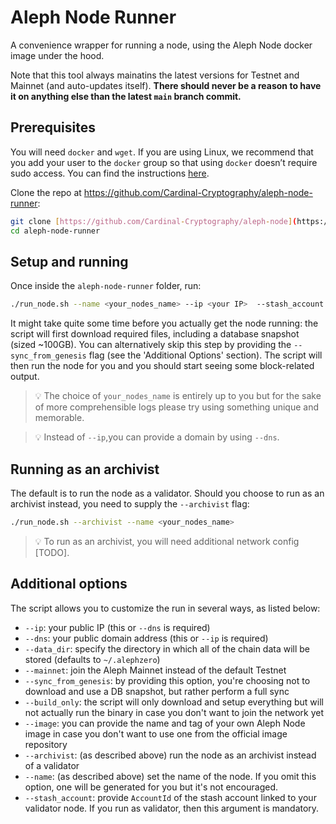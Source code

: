 # Aleph Node Runner

A convenience wrapper for running a node, using the Aleph Node docker image under the hood.

Note that this tool always mainatins the latest versions for Testnet and Mainnet (and auto-updates itself). **There should never be a reason to have it on anything else than the latest `main` branch commit.**

## Prerequisites

You will need `docker` and `wget`. If you are using Linux, we recommend that you add your user to the `docker` group so that using `docker` doesn’t require sudo access. You can find the instructions [here](https://docs.docker.com/engine/install/linux-postinstall/).

Clone the repo at https://github.com/Cardinal-Cryptography/aleph-node-runner:

```bash
git clone [https://github.com/Cardinal-Cryptography/aleph-node](https://github.com/Cardinal-Cryptography/aleph-node-runner)
cd aleph-node-runner
```

## Setup and running

Once inside the `aleph-node-runner` folder, run:

```bash
./run_node.sh --name <your_nodes_name> --ip <your IP>  --stash_account <validator_stash_account_id>
```

It might take quite some time before you actually get the node running: the script will first download required files, including a database snapshot (sized ~100GB). You can alternatively skip this step by providing the `--sync_from_genesis` flag (see the 'Additional Options' section). The script will then run the node for you and you should start seeing some block-related output.

> 💡 The choice of <code>your_nodes_name</code> is entirely up to you but for the sake of more comprehensible logs please try using something unique and memorable.

> 💡 Instead of `--ip`,you can provide a domain by using `--dns`.

## Running as an archivist

The default is to run the node as a validator. Should you choose to run as an archivist instead, you need to supply the `--archivist` flag:

```bash
./run_node.sh --archivist --name <your_nodes_name>
```

> 💡 To run as an archivist, you will need additional network config [TODO].

## Additional options

The script allows you to customize the run in several ways, as listed below:

* `--ip`: your public IP (this or `--dns` is required)
* `--dns`: your public domain address (this or `--ip` is required)
* `--data_dir`: specify the directory in which all of the chain data will be stored (defaults to `~/.alephzero`)
* `--mainnet`: join the Aleph Mainnet instead of the default Testnet
* `--sync_from_genesis`: by providing this option, you're choosing not to download and use a DB snapshot, but rather perform a full sync
* `--build_only`: the script will only download and setup everything but will not actually run the binary in case you don't want to join the network yet
* `--image`: you can provide the name and tag of your own Aleph Node image in case you don't want to use one from the official image repository
* `--archivist`: (as described above) run the node as an archivist instead of a validator
* `--name`: (as described above) set the name of the node. If you omit this option, one will be generated for you but it's not encouraged.
* `--stash_account`: provide `AccountId` of the stash account linked to your validator node. If you run as validator, then this argument is mandatory.

